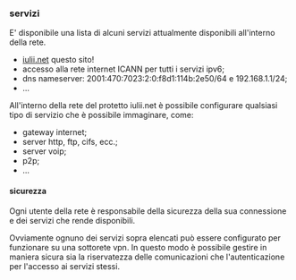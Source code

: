 ### servizi

E' disponibile una lista di alcuni servizi attualmente disponibili all'interno della rete.

* [iulii.net](http://iulii.net "sito internet del progetto iulii.net") questo sito!
* accesso alla rete internet ICANN per tutti i servizi ipv6;
* dns nameserver: 2001:470:7023:2:0:f8d1:114b:2e50/64 e 192.168.1.1/24;
* ...

All'interno della rete del protetto iulii.net è possibile configurare qualsiasi tipo di servizio che è possibile immaginare, come:

* gateway internet;
* server http, ftp, cifs, ecc.;
* server voip;
* p2p;
* ...

#### sicurezza

Ogni utente della rete è responsabile della sicurezza della sua connessione e dei servizi che rende disponibili. 

Ovviamente ognuno dei servizi sopra elencati può essere configurato per funzionare su una sottorete vpn. In questo modo è possibile gestire in maniera sicura sia la riservatezza delle comunicazioni che l'autenticazione per l'accesso ai servizi stessi.
